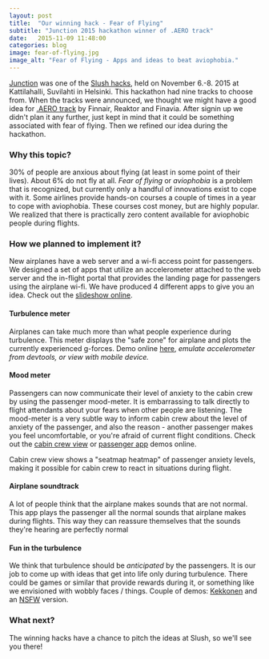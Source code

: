 ```yaml
---
layout: post
title:  "Our winning hack - Fear of Flying"
subtitle: "Junction 2015 hackathon winner of .AERO track"
date:   2015-11-09 11:48:00
categories: blog
image: fear-of-flying.jpg
image_alt: "Fear of Flying - Apps and ideas to beat aviophobia."
---
```


[Junction](http://hackjunction.com/) was one of the [Slush
hacks](www.slush.org/hacks/), held on November 6.-8. 2015 at Kattilahalli,
Suvilahti in Helsinki. This hackathon had nine tracks to choose from. When the
tracks were announced, we thought we might have a good idea for [.AERO
track](http://futureoftravel.co/) by Finnair, Reaktor and Finavia. After
signin up we didn't plan it any further, just kept in mind that it could be
something associated with fear of flying. Then we refined our idea during the hackathon.

### Why this topic?

30% of people are anxious about flying (at least in some point of their
lives). About 6% do not fly at all. _Fear of flying_ or _aviophobia_ is a
problem that is recognized, but currently only a handful of innovations exist
to cope with it. Some airlines provide hands-on courses a couple of times in a
year to cope with aviophobia. These courses cost money, but are highly
popular. We realized that there is practically zero content available for
aviophobic people during flights.

### How we planned to implement it?

New airplanes have a web server and a wi-fi access point for passengers. We
designed a set of apps that utilize an accelerometer attached to the web
server and the in-flight portal that provides the landing page for passengers
using the airplane wi-fi. We have produced 4 different apps to give you an
idea. Check out the [slideshow online](http://aero.codercoded.com).

#### Turbulence meter

Airplanes can take much more than what people experience during turbulence.
This meter displays the "safe zone" for airplane and plots the currently
experienced g-forces. Demo online
[here](http://aero.codercoded.com/turbulence/), *emulate accelerometer from
devtools, or view with mobile device.*

#### Mood meter

Passengers can now communicate their level of anxiety to the cabin crew by
using the passenger mood-meter. It is embarrassing to talk directly to flight
attendants about your fears when other people are listening. The mood-meter is
a very subtle way to inform cabin crew about the level of anxiety of the
passenger, and also the reason - another passenger makes you feel
uncomfortable, or you're afraid of current flight conditions. Check out the
[cabin crew view](http://aero.codercoded.com/seatmap/) or [passenger
app](http://aero.codercoded.com/slider/) demos online.

Cabin crew view shows a "seatmap heatmap" of passenger anxiety levels, making
it possible for cabin crew to react in situations during flight.

#### Airplane soundtrack

A lot of people think that the airplane makes sounds
that are not normal. This app plays the passenger all the normal sounds that
airplane makes during flights. This way they can reassure themselves that the
sounds they're hearing are perfectly normal

#### Fun in the turbulence

We think that turbulence should be _anticipated_ by the passengers. It is our
job to come up with ideas that get into life only during turbulence. There
could be games or similar that provide rewards during it, or something like we
envisioned with wobbly faces / things. Couple of demos:
[Kekkonen](http://aero.codercoded.com/fun/) and an
[NSFW](http://aero.codercoded.com/boobs/) version.

### What next?

The winning hacks have a chance to pitch the ideas at Slush, so we'll see you
there!
